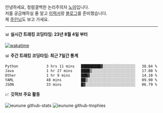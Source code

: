 안녕하세요, 청렴결백한 논리주의자 [노아](https://ieunune.github.io/quiz-app/)입니다.  
저를 궁금해하실 줄 알고 [이력서](https://ieunune.notion.site/d836ecc9172144d4b39f185b89f16a62)랑 [블로그](https://notion-blog-ieunune.vercel.app)를 준비했습니다.  
제 [주인님](https://www.instagram.com/lovely_hiru_hari_s2/)도 보고 가세요.

---

📊 **실시간 트래킹 코딩타임: 23년 8월 4일 부터**  

[![wakatime](https://wakatime.com/badge/user/099dd627-fdab-4072-b87a-fa91c7a76d8d.svg?style=for-the-badge)](https://wakatime.com/@099dd627-fdab-4072-b87a-fa91c7a76d8d)

📊 **주간 트래킹 코딩타임: 최근 7일간 통계**

<!--START_SECTION:waka-->

```txt
Python             3 hrs 11 mins   █████████▓░░░░░░░░░░░░░░░   38.84 %
Java               1 hr 27 mins    ████▒░░░░░░░░░░░░░░░░░░░░   17.80 %
Other              1 hr 9 mins     ███▓░░░░░░░░░░░░░░░░░░░░░   14.10 %
YAML               48 mins         ██▒░░░░░░░░░░░░░░░░░░░░░░   09.90 %
JSON               33 mins         █▓░░░░░░░░░░░░░░░░░░░░░░░   06.79 %
```

<!--END_SECTION:waka-->

📈 **깃허브 주요 활동**

![ieunune github-stats](https://stats.dooboo.io/api/github-stats-advanced?login=ieunune) 
![ieunune github-trophies](https://stats.dooboo.io/api/github-trophies?login=ieunune)
